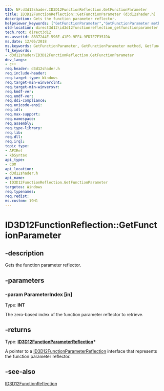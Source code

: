 ```yaml
---
UID: NF:d3d12shader.ID3D12FunctionReflection.GetFunctionParameter
title: ID3D12FunctionReflection::GetFunctionParameter (d3d12shader.h)
description: Gets the function parameter reflector.
helpviewer_keywords: ["GetFunctionParameter","GetFunctionParameter method","GetFunctionParameter method","ID3D12FunctionReflection interface","ID3D12FunctionReflection interface","GetFunctionParameter method","ID3D12FunctionReflection.GetFunctionParameter","ID3D12FunctionReflection::GetFunctionParameter","d3d12shader/ID3D12FunctionReflection::GetFunctionParameter","direct3d12.id3d12functionreflection_getfunctionparameter"]
old-location: direct3d12\id3d12functionreflection_getfunctionparameter.htm
tech.root: direct3d12
ms.assetid: 88372A4E-596E-41F9-9FF4-9FD7E7F351DA
ms.date: 12/05/2018
ms.keywords: GetFunctionParameter, GetFunctionParameter method, GetFunctionParameter method,ID3D12FunctionReflection interface, ID3D12FunctionReflection interface,GetFunctionParameter method, ID3D12FunctionReflection.GetFunctionParameter, ID3D12FunctionReflection::GetFunctionParameter, d3d12shader/ID3D12FunctionReflection::GetFunctionParameter, direct3d12.id3d12functionreflection_getfunctionparameter
f1_keywords:
- d3d12shader/ID3D12FunctionReflection.GetFunctionParameter
dev_langs:
- c++
req.header: d3d12shader.h
req.include-header: 
req.target-type: Windows
req.target-min-winverclnt: 
req.target-min-winversvr: 
req.kmdf-ver: 
req.umdf-ver: 
req.ddi-compliance: 
req.unicode-ansi: 
req.idl: 
req.max-support: 
req.namespace: 
req.assembly: 
req.type-library: 
req.lib: 
req.dll: 
req.irql: 
topic_type:
- APIRef
- kbSyntax
api_type:
- COM
api_location:
- d3d12shader.h
api_name:
- ID3D12FunctionReflection.GetFunctionParameter
targetos: Windows
req.typenames: 
req.redist: 
ms.custom: 19H1
---
```


# ID3D12FunctionReflection::GetFunctionParameter


## -description


Gets the function parameter reflector.
        


## -parameters




### -param ParameterIndex [in]

Type: <b>INT</b>

The zero-based index of the function parameter reflector to retrieve.
          


## -returns



Type: <b><a href="https://docs.microsoft.com/windows/desktop/api/d3d12shader/nn-d3d12shader-id3d12functionparameterreflection">ID3D12FunctionParameterReflection</a>*</b>

A pointer to a <a href="https://docs.microsoft.com/windows/desktop/api/d3d12shader/nn-d3d12shader-id3d12functionparameterreflection">ID3D12FunctionParameterReflection</a> interface that represents the function parameter reflector.
          




## -see-also




<a href="https://docs.microsoft.com/windows/desktop/api/d3d12shader/nn-d3d12shader-id3d12functionreflection">ID3D12FunctionReflection</a>
 

 

